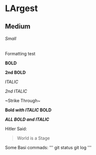 # LArgest
## Medium
###### Small
Formatting test

**BOLD**

__2nd BOLD__


*ITALIC*

_2nd ITALIC_


~Strike Through~


**Bold _with ITALIC_ BOLD**


***ALL BOLD and ITALIC***

Hitler Said:

>World is a Stage

Some Basi commads:
'''
git status
git log
'''
